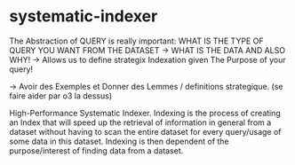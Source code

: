 # systematic-indexer

The Abstraction of QUERY is really important: WHAT IS THE TYPE OF QUERY YOU WANT FROM THE DATASET -> WHAT IS THE DATA AND ALSO WHY! -> Allows us to define strategix Indexation given The Purpose of your query! 

-> Avoir des Exemples et Donner des Lemmes / definitions strategique. (se faire aider par o3 la dessus)

High-Performance Systematic Indexer. Indexing is the process of creating an Index that will speed up the retrieval of information in general from a dataset without having to scan the entire dataset for every query/usage of some data in this dataset. Indexing is then dependent of the purpose/interest of finding data from a dataset.
